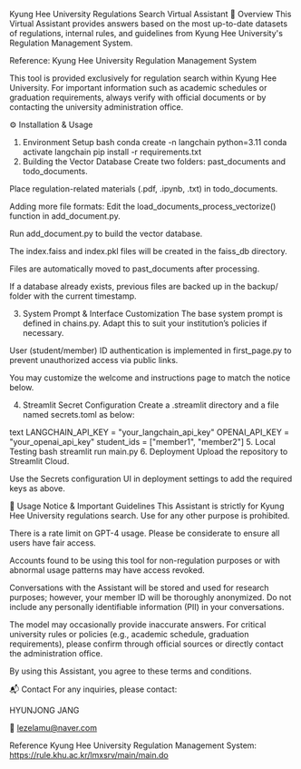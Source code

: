 Kyung Hee University Regulations Search Virtual Assistant
🧾 Overview
This Virtual Assistant provides answers based on the most up-to-date datasets of regulations, internal rules, and guidelines from Kyung Hee University's Regulation Management System.

Reference: Kyung Hee University Regulation Management System

This tool is provided exclusively for regulation search within Kyung Hee University. For important information such as academic schedules or graduation requirements, always verify with official documents or by contacting the university administration office.

⚙️ Installation & Usage
1. Environment Setup
bash
conda create -n langchain python=3.11
conda activate langchain
pip install -r requirements.txt
2. Building the Vector Database
Create two folders: past_documents and todo_documents.

Place regulation-related materials (.pdf, .ipynb, .txt) in todo_documents.

Adding more file formats: Edit the load_documents_process_vectorize() function in add_document.py.

Run add_document.py to build the vector database.

The index.faiss and index.pkl files will be created in the faiss_db directory.

Files are automatically moved to past_documents after processing.

If a database already exists, previous files are backed up in the backup/ folder with the current timestamp.

3. System Prompt & Interface Customization
The base system prompt is defined in chains.py. Adapt this to suit your institution’s policies if necessary.

User (student/member) ID authentication is implemented in first_page.py to prevent unauthorized access via public links.

You may customize the welcome and instructions page to match the notice below.

4. Streamlit Secret Configuration
Create a .streamlit directory and a file named secrets.toml as below:

text
LANGCHAIN_API_KEY = "your_langchain_api_key"
OPENAI_API_KEY = "your_openai_api_key"
student_ids = ["member1", "member2"]
5. Local Testing
bash
streamlit run main.py
6. Deployment
Upload the repository to Streamlit Cloud.

Use the Secrets configuration UI in deployment settings to add the required keys as above.

🛑 Usage Notice & Important Guidelines
This Assistant is strictly for Kyung Hee University regulations search.
Use for any other purpose is prohibited.

There is a rate limit on GPT-4 usage. Please be considerate to ensure all users have fair access.

Accounts found to be using this tool for non-regulation purposes or with abnormal usage patterns may have access revoked.

Conversations with the Assistant will be stored and used for research purposes; however, your member ID will be thoroughly anonymized.
Do not include any personally identifiable information (PII) in your conversations.

The model may occasionally provide inaccurate answers. For critical university rules or policies (e.g., academic schedule, graduation requirements), please confirm through official sources or directly contact the administration office.

By using this Assistant, you agree to these terms and conditions.

📬 Contact
For any inquiries, please contact:

HYUNJONG JANG

📧 lezelamu@naver.com

Reference
Kyung Hee University Regulation Management System: https://rule.khu.ac.kr/lmxsrv/main/main.do
